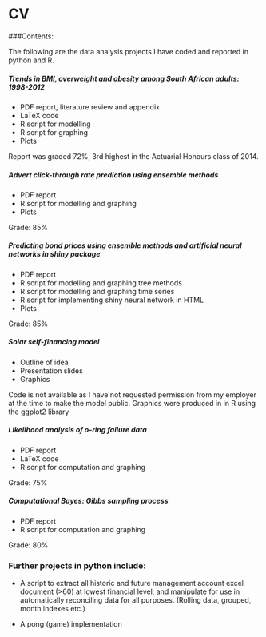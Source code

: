 # CV

###Contents:

The following are the data analysis projects I have coded and reported in python and R.

##### Trends in BMI, overweight and obesity among South African adults: 1998-2012
* PDF report, literature review and appendix
* LaTeX code
* R script for modelling
* R script for graphing
* Plots

Report was graded 72%, 3rd highest in the Actuarial Honours class of 2014. 

##### Advert click-through rate prediction using ensemble methods
* PDF report
* R script for modelling and graphing
* Plots

Grade: 85%

##### Predicting bond prices using ensemble methods and artificial neural networks in shiny package
* PDF report
* R script for modelling and graphing tree methods
* R script for modelling and graphing time series
* R script for implementing shiny neural network in HTML
* Plots

Grade: 85%

##### Solar self-financing model
* Outline of idea
* Presentation slides
* Graphics

Code is not available as I have not requested permission from my employer at the time to make the model public. Graphics were produced in in R using the ggplot2 library 

##### Likelihood analysis of o-ring failure data
* PDF report 
* LaTeX code
* R script for computation and graphing

Grade: 75%

##### Computational Bayes: Gibbs sampling process
* PDF report
* R script for computation and graphing

Grade: 80%

### Further projects in python include:

* A script to extract all historic and future management account excel document (>60) at lowest financial level, and manipulate for use in automatically reconciling data for all purposes. (Rolling data, grouped, month indexes etc.)

* A pong (game) implementation






